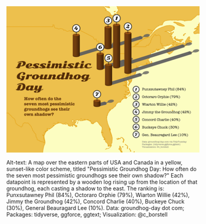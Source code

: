 ![](./groundhogs.jpg)

Alt-text: A map over the eastern parts of USA and Canada in a yellow, sunset-like color scheme, titled "Pessimistic Groundhog Day: How often do the seven most pessimistic groundhogs see their own shadow?" Each datapoint is represented by a wooden log rising up from the location of that groundhog, each casting a shadow to the east. The ranking is: Punxsutawney Phil (84%), Octoraro Orphie (79%), Wiarton Willie (42%), Jimmy the Groundhog (42%), Concord Charlie (40%), Buckeye Chuck (30%), General Beauragard Lee (10%). Data: groundhog-day dot com; Packages: tidyverse, ggforce, ggtext; Visualization: @c_borstell

